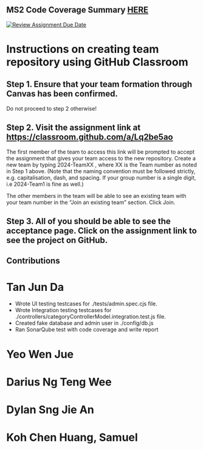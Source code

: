 ## MS2 Code Coverage Summary [HERE](MS2.pdf)

[![Review Assignment Due Date](https://classroom.github.com/assets/deadline-readme-button-22041afd0340ce965d47ae6ef1cefeee28c7c493a6346c4f15d667ab976d596c.svg)](https://classroom.github.com/a/Lq2be5ao)
# Instructions on creating team repository using GitHub Classroom
## Step 1. Ensure that your team formation through Canvas has been confirmed.
Do not proceed to step 2 otherwise!

## Step 2. Visit the assignment link at https://classroom.github.com/a/Lq2be5ao
The first member of the team to access this link will be prompted to accept the assignment that gives your team access to the new repository.
Create a new team by typing 2024-TeamXX , where XX is the Team number as noted in Step 1 above. 
(Note that the naming convention must be followed strictly, e.g. capitalisation, dash, and spacing. 
If your group number is a single digit, i.e 2024-Team1 is fine as well.)

The other members in the team will be able to see an existing team with your team number in the “Join an existing team” section. Click Join.

## Step 3. All of you should be able to see the acceptance page. Click on the assignment link to see the project on GitHub.

## Contributions
# Tan Jun Da
- Wrote UI testing testcases for ./tests/admin.spec.cjs file.
- Wrote Integration testing testcases for ./controllers/categoryControllerModel.integration.test.js file.
- Created fake database and admin user in ./config/db.js
- Ran SonarQube test with code coverage and write report

# Yeo Wen Jue
# Darius Ng Teng Wee
# Dylan Sng Jie An
# Koh Chen Huang, Samuel
